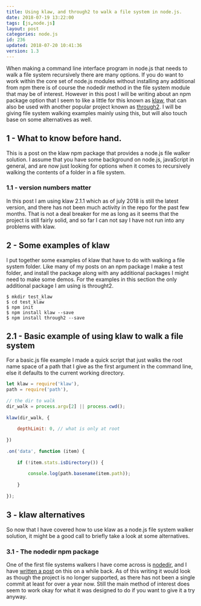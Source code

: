 ```yaml
---
title: Using klaw, and through2 to walk a file system in node.js.
date: 2018-07-19 13:22:00
tags: [js,node.js]
layout: post
categories: node.js
id: 236
updated: 2018-07-20 10:41:36
version: 1.3
---
```


When making a command line interface program in node.js that needs to walk a file system recursively there are many options. If you do want to work within the core set of node.js modules without installing any additional from npm there is of course the nodedir method in the file system module that may be of interest. However in this post I will be writing about an npm package option that I seem to like a little for this known as [klaw](https://www.npmjs.com/package/klaw), that can also be used with another popular project known as [through2](https://www.npmjs.com/package/through2). I will be giving file system walking examples mainly using this, but will also touch base on some alternatives as well.

<!-- more -->

## 1 - What to know before hand.

This is a post on the klaw npm package that provides a node.js file walker solution. I assume that you have some background on node.js, javaScript in general, and are now just looking for options when it comes to recursively walking the contents of a folder in a file system.

### 1.1 - version numbers matter

In this post I am using klaw 2.1.1 which as of july 2018 is still the latest version, and there has not been much activity in the repo for the past few months. That is not a deal breaker for me as long as it seems that the project is still fairly solid, and so far I can not say I have not run into any problems with klaw.

## 2 - Some examples of klaw

I put together some examples of klaw that have to do with walking a file system folder. Like many of my posts on an npm package I make a test folder, and install the package along with any additional packages I might need to make some demos. For the examples in this section the only additional package I am using is throught2.

```
$ mkdir test_klaw
$ cd test_klaw
$ npm init
$ npm install klaw --save
$ npm install through2 --save
```

## 2.1 - Basic example of using klaw to walk a file system

For a basic.js file example I made a quick script that just walks the root name space of a path that I give as the first argument in the command line, else it defaults to the current working directory.

```js
let klaw = require('klaw'),
path = require('path'),
 
// the dir to walk
dir_walk = process.argv[2] || process.cwd();
 
klaw(dir_walk, {
 
    depthLimit: 0, // what is only at root
 
})
 
.on('data', function (item) {
 
    if (!item.stats.isDirectory()) {
 
        console.log(path.basename(item.path));
 
    }
 
});
```

## 3 - klaw alternatives

So now that I have covered how to use klaw as a node.js file system walker solution, it might be a good call to briefly take a look at some alternatives.

### 3.1 - The nodedir npm package

One of the first file systems walkers I have come across is [nodedir](https://www.npmjs.com/package/node-dir), and I have [written a post](/2017/11/05/nodejs-node-dir/) on this on a while back. As of this writing it would look as though the project is no longer supported, as there has not been a single commit at least for over a year now. Still the main method of interest does seem to work okay for what it was designed to do if you want to give it a try anyway.